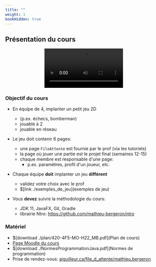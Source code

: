 ```yaml
---
title: ""
weight: 1
bookHidden: true
---
```


## Présentation du cours

<center>
<video width="50%" src="/cours/4f5/presentation/objectifs.mp4" type="video/mp4" controls>
</center>


### Objectif du cours

* En équipe de 4, implanter un petit jeu 2D
    * (p.ex. échecs, bomberman)
    * jouable à 2
    * jouable en réseau

* Le jeu doit contenir 6 pages:
    * une page `FileAttente` est fournie par le prof (via les tutoriels)
    * la page où jouer une partie est le projet final (semaines 12-15)
    * chaque membre est responsable d'une page:
        * p.ex. paramètres, profil d'un joueur, etc.

* Chaque équipe **doit** implanter un jeu **différent**
    * validez votre choix avec le prof
    * $[link ./exemples_de_jeu](exemples de jeu)

* Vous **devez** suivre la méthodologie du cours:
    * JDK 11, JavaFX, Git, Gradle
    * librairie Ntro: https://github.com/mathieu-bergeron/ntro

### Matériel

* $[download ./plan/420-4F5-MO-H22_MB.pdf](Plan de cours)
* <a href="https://cmontmorency.moodle.decclic.qc.ca/course/view.php?id=7374">Page Moodle du cours</a>
* $[download ./NormesProgrammationJava.pdf](Normes de programmation)
* Prise de rendez-vous: <a href="https://aiguilleur.ca/file_d_attente/mathieu.bergeron">aiguilleur.ca/file_d_attente/mathieu.bergeron</a>

